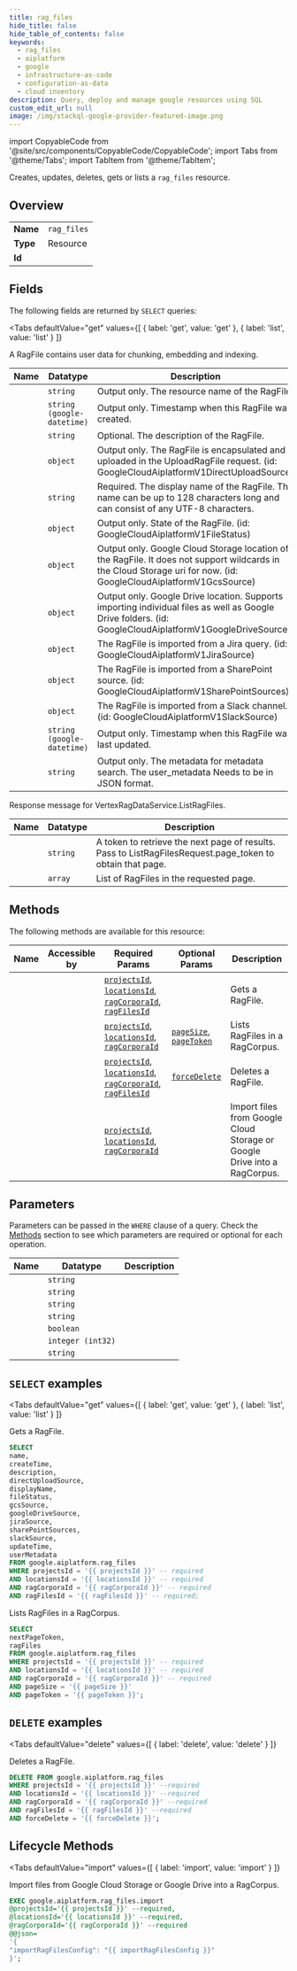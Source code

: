 ```yaml
--- 
title: rag_files
hide_title: false
hide_table_of_contents: false
keywords:
  - rag_files
  - aiplatform
  - google
  - infrastructure-as-code
  - configuration-as-data
  - cloud inventory
description: Query, deploy and manage google resources using SQL
custom_edit_url: null
image: /img/stackql-google-provider-featured-image.png
---
```


import CopyableCode from '@site/src/components/CopyableCode/CopyableCode';
import Tabs from '@theme/Tabs';
import TabItem from '@theme/TabItem';

Creates, updates, deletes, gets or lists a <code>rag_files</code> resource.

## Overview
<table><tbody>
<tr><td><b>Name</b></td><td><code>rag_files</code></td></tr>
<tr><td><b>Type</b></td><td>Resource</td></tr>
<tr><td><b>Id</b></td><td><CopyableCode code="google.aiplatform.rag_files" /></td></tr>
</tbody></table>

## Fields

The following fields are returned by `SELECT` queries:

<Tabs
    defaultValue="get"
    values={[
        { label: 'get', value: 'get' },
        { label: 'list', value: 'list' }
    ]}
>
<TabItem value="get">

A RagFile contains user data for chunking, embedding and indexing.

<table>
<thead>
    <tr>
    <th>Name</th>
    <th>Datatype</th>
    <th>Description</th>
    </tr>
</thead>
<tbody>
<tr>
    <td><CopyableCode code="name" /></td>
    <td><code>string</code></td>
    <td>Output only. The resource name of the RagFile.</td>
</tr>
<tr>
    <td><CopyableCode code="createTime" /></td>
    <td><code>string (google-datetime)</code></td>
    <td>Output only. Timestamp when this RagFile was created.</td>
</tr>
<tr>
    <td><CopyableCode code="description" /></td>
    <td><code>string</code></td>
    <td>Optional. The description of the RagFile.</td>
</tr>
<tr>
    <td><CopyableCode code="directUploadSource" /></td>
    <td><code>object</code></td>
    <td>Output only. The RagFile is encapsulated and uploaded in the UploadRagFile request. (id: GoogleCloudAiplatformV1DirectUploadSource)</td>
</tr>
<tr>
    <td><CopyableCode code="displayName" /></td>
    <td><code>string</code></td>
    <td>Required. The display name of the RagFile. The name can be up to 128 characters long and can consist of any UTF-8 characters.</td>
</tr>
<tr>
    <td><CopyableCode code="fileStatus" /></td>
    <td><code>object</code></td>
    <td>Output only. State of the RagFile. (id: GoogleCloudAiplatformV1FileStatus)</td>
</tr>
<tr>
    <td><CopyableCode code="gcsSource" /></td>
    <td><code>object</code></td>
    <td>Output only. Google Cloud Storage location of the RagFile. It does not support wildcards in the Cloud Storage uri for now. (id: GoogleCloudAiplatformV1GcsSource)</td>
</tr>
<tr>
    <td><CopyableCode code="googleDriveSource" /></td>
    <td><code>object</code></td>
    <td>Output only. Google Drive location. Supports importing individual files as well as Google Drive folders. (id: GoogleCloudAiplatformV1GoogleDriveSource)</td>
</tr>
<tr>
    <td><CopyableCode code="jiraSource" /></td>
    <td><code>object</code></td>
    <td>The RagFile is imported from a Jira query. (id: GoogleCloudAiplatformV1JiraSource)</td>
</tr>
<tr>
    <td><CopyableCode code="sharePointSources" /></td>
    <td><code>object</code></td>
    <td>The RagFile is imported from a SharePoint source. (id: GoogleCloudAiplatformV1SharePointSources)</td>
</tr>
<tr>
    <td><CopyableCode code="slackSource" /></td>
    <td><code>object</code></td>
    <td>The RagFile is imported from a Slack channel. (id: GoogleCloudAiplatformV1SlackSource)</td>
</tr>
<tr>
    <td><CopyableCode code="updateTime" /></td>
    <td><code>string (google-datetime)</code></td>
    <td>Output only. Timestamp when this RagFile was last updated.</td>
</tr>
<tr>
    <td><CopyableCode code="userMetadata" /></td>
    <td><code>string</code></td>
    <td>Output only. The metadata for metadata search. The user_metadata Needs to be in JSON format.</td>
</tr>
</tbody>
</table>
</TabItem>
<TabItem value="list">

Response message for VertexRagDataService.ListRagFiles.

<table>
<thead>
    <tr>
    <th>Name</th>
    <th>Datatype</th>
    <th>Description</th>
    </tr>
</thead>
<tbody>
<tr>
    <td><CopyableCode code="nextPageToken" /></td>
    <td><code>string</code></td>
    <td>A token to retrieve the next page of results. Pass to ListRagFilesRequest.page_token to obtain that page.</td>
</tr>
<tr>
    <td><CopyableCode code="ragFiles" /></td>
    <td><code>array</code></td>
    <td>List of RagFiles in the requested page.</td>
</tr>
</tbody>
</table>
</TabItem>
</Tabs>

## Methods

The following methods are available for this resource:

<table>
<thead>
    <tr>
    <th>Name</th>
    <th>Accessible by</th>
    <th>Required Params</th>
    <th>Optional Params</th>
    <th>Description</th>
    </tr>
</thead>
<tbody>
<tr>
    <td><a href="#get"><CopyableCode code="get" /></a></td>
    <td><CopyableCode code="select" /></td>
    <td><a href="#parameter-projectsId"><code>projectsId</code></a>, <a href="#parameter-locationsId"><code>locationsId</code></a>, <a href="#parameter-ragCorporaId"><code>ragCorporaId</code></a>, <a href="#parameter-ragFilesId"><code>ragFilesId</code></a></td>
    <td></td>
    <td>Gets a RagFile.</td>
</tr>
<tr>
    <td><a href="#list"><CopyableCode code="list" /></a></td>
    <td><CopyableCode code="select" /></td>
    <td><a href="#parameter-projectsId"><code>projectsId</code></a>, <a href="#parameter-locationsId"><code>locationsId</code></a>, <a href="#parameter-ragCorporaId"><code>ragCorporaId</code></a></td>
    <td><a href="#parameter-pageSize"><code>pageSize</code></a>, <a href="#parameter-pageToken"><code>pageToken</code></a></td>
    <td>Lists RagFiles in a RagCorpus.</td>
</tr>
<tr>
    <td><a href="#delete"><CopyableCode code="delete" /></a></td>
    <td><CopyableCode code="delete" /></td>
    <td><a href="#parameter-projectsId"><code>projectsId</code></a>, <a href="#parameter-locationsId"><code>locationsId</code></a>, <a href="#parameter-ragCorporaId"><code>ragCorporaId</code></a>, <a href="#parameter-ragFilesId"><code>ragFilesId</code></a></td>
    <td><a href="#parameter-forceDelete"><code>forceDelete</code></a></td>
    <td>Deletes a RagFile.</td>
</tr>
<tr>
    <td><a href="#import"><CopyableCode code="import" /></a></td>
    <td><CopyableCode code="exec" /></td>
    <td><a href="#parameter-projectsId"><code>projectsId</code></a>, <a href="#parameter-locationsId"><code>locationsId</code></a>, <a href="#parameter-ragCorporaId"><code>ragCorporaId</code></a></td>
    <td></td>
    <td>Import files from Google Cloud Storage or Google Drive into a RagCorpus.</td>
</tr>
</tbody>
</table>

## Parameters

Parameters can be passed in the `WHERE` clause of a query. Check the [Methods](#methods) section to see which parameters are required or optional for each operation.

<table>
<thead>
    <tr>
    <th>Name</th>
    <th>Datatype</th>
    <th>Description</th>
    </tr>
</thead>
<tbody>
<tr id="parameter-locationsId">
    <td><CopyableCode code="locationsId" /></td>
    <td><code>string</code></td>
    <td></td>
</tr>
<tr id="parameter-projectsId">
    <td><CopyableCode code="projectsId" /></td>
    <td><code>string</code></td>
    <td></td>
</tr>
<tr id="parameter-ragCorporaId">
    <td><CopyableCode code="ragCorporaId" /></td>
    <td><code>string</code></td>
    <td></td>
</tr>
<tr id="parameter-ragFilesId">
    <td><CopyableCode code="ragFilesId" /></td>
    <td><code>string</code></td>
    <td></td>
</tr>
<tr id="parameter-forceDelete">
    <td><CopyableCode code="forceDelete" /></td>
    <td><code>boolean</code></td>
    <td></td>
</tr>
<tr id="parameter-pageSize">
    <td><CopyableCode code="pageSize" /></td>
    <td><code>integer (int32)</code></td>
    <td></td>
</tr>
<tr id="parameter-pageToken">
    <td><CopyableCode code="pageToken" /></td>
    <td><code>string</code></td>
    <td></td>
</tr>
</tbody>
</table>

## `SELECT` examples

<Tabs
    defaultValue="get"
    values={[
        { label: 'get', value: 'get' },
        { label: 'list', value: 'list' }
    ]}
>
<TabItem value="get">

Gets a RagFile.

```sql
SELECT
name,
createTime,
description,
directUploadSource,
displayName,
fileStatus,
gcsSource,
googleDriveSource,
jiraSource,
sharePointSources,
slackSource,
updateTime,
userMetadata
FROM google.aiplatform.rag_files
WHERE projectsId = '{{ projectsId }}' -- required
AND locationsId = '{{ locationsId }}' -- required
AND ragCorporaId = '{{ ragCorporaId }}' -- required
AND ragFilesId = '{{ ragFilesId }}' -- required;
```
</TabItem>
<TabItem value="list">

Lists RagFiles in a RagCorpus.

```sql
SELECT
nextPageToken,
ragFiles
FROM google.aiplatform.rag_files
WHERE projectsId = '{{ projectsId }}' -- required
AND locationsId = '{{ locationsId }}' -- required
AND ragCorporaId = '{{ ragCorporaId }}' -- required
AND pageSize = '{{ pageSize }}'
AND pageToken = '{{ pageToken }}';
```
</TabItem>
</Tabs>


## `DELETE` examples

<Tabs
    defaultValue="delete"
    values={[
        { label: 'delete', value: 'delete' }
    ]}
>
<TabItem value="delete">

Deletes a RagFile.

```sql
DELETE FROM google.aiplatform.rag_files
WHERE projectsId = '{{ projectsId }}' --required
AND locationsId = '{{ locationsId }}' --required
AND ragCorporaId = '{{ ragCorporaId }}' --required
AND ragFilesId = '{{ ragFilesId }}' --required
AND forceDelete = '{{ forceDelete }}';
```
</TabItem>
</Tabs>


## Lifecycle Methods

<Tabs
    defaultValue="import"
    values={[
        { label: 'import', value: 'import' }
    ]}
>
<TabItem value="import">

Import files from Google Cloud Storage or Google Drive into a RagCorpus.

```sql
EXEC google.aiplatform.rag_files.import 
@projectsId='{{ projectsId }}' --required, 
@locationsId='{{ locationsId }}' --required, 
@ragCorporaId='{{ ragCorporaId }}' --required 
@@json=
'{
"importRagFilesConfig": "{{ importRagFilesConfig }}"
}';
```
</TabItem>
</Tabs>
